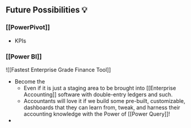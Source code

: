 



## Future Possibilities 💡


### [[PowerPivot]]
- KPIs

### [[Power BI]]
![[Fastest Enterprise Grade Finance Tool]]

- Become the 
	- Even if it is just a staging area to be brought into [[Enterprise Accounting]] software with double-entry ledgers and such.
	- Accountants will love it if we build some pre-built, customizable, dashboards that they can learn from, tweak, and harness their accounting knowledge with the Power of [[Power Query]]!
- 

